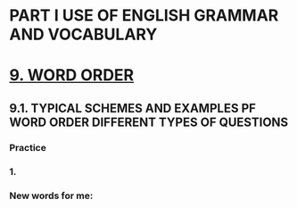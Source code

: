 # PART I USE OF ENGLISH GRAMMAR AND VOCABULARY
# [9. WORD ORDER](../9.README.md)
## 9.1. TYPICAL SCHEMES AND EXAMPLES PF WORD ORDER DIFFERENT TYPES OF QUESTIONS
### Practice 
### 1.

### New words for me: